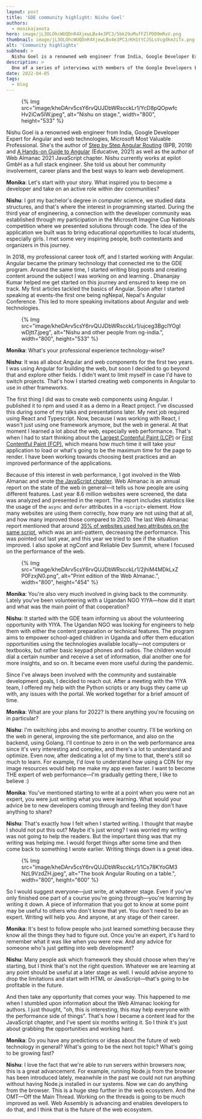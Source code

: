 ```yaml
---
layout: post
title: 'GDE community highlight: Nishu Goel'
authors: 
  - monikajanota
hero: image/jL3OLOhcWUQDnR4XjewLBx4e3PC3/5bk29uMufFZlPD09mRxV.png
thumbnail: image/jL3OLOhcWUQDnR4XjewLBx4e3PC3/KH1ttCJSLsVcgdkmJiTx.png
alt: 'Community highlights'
subhead: >
  Nishu Goel is a renowned web engineer from India, Google Developer Expert for Angular and web technologies. She told us about her community involvement, career plans and the best ways to learn web development.
description: >
  One of a series of interviews with members of the Google Developers Experts (GDE) program.
date: 2022-04-05
tags:
  - blog
---
```


<figure>
{% Img src="image/kheDArv5csY6rvQUJDbWRscckLr1/YcD8pQOpwfcHv2iCw5lW.jpeg", alt="Nishu on stage.", width="800", height="533" %}
</figure>

Nishu Goel is a renowned web engineer from India, Google Developer Expert for Angular and web technologies, Microsoft Most Valuable Professional. She's the author of [Step by Step Angular Routing](https://www.amazon.com/Step-Angular-Routing-Nishu-Goel/dp/9388511662) (BPB, 2019) and [A Hands-on Guide to Angular](https://www.educative.io/courses/a-hands-on-guide-to-angular) (Educative, 2021) as well as the author of Web Almanac 2021 JavaScript chapter. Nishu currently works at epilot GmbH as a full stack engineer.  She told us about her community involvement, career plans and the best ways to learn web development.

**Monika**: Let's start with your story. What inspired you to become a developer and take on an active role within dev communities?

**Nishu**: I got my bachelor's degree in computer science, we studied data structures, and that's where the interest in programming started. During the third year of engineering, a connection with the developer community was established through my participation in the Microsoft Imagine Cup Nationals competition where we presented solutions through code. The idea of the application we built was to bring educational opportunities to local students, especially girls. I met some very inspiring people, both contestants and organizers in this journey. 

In 2018, my professional career took off, and I started working with Angular. Angular became the primary technology that connected me to the GDE program. Around the same time, I started writing blog posts and creating content around the subject I was working on and learning . Dhananjay Kumar helped me get started on this journey and ensured to keep me on track. My first articles tackled the basics of Angular. Soon after I started speaking at events-the first one being ngNepal, Nepal's Angular Conference. This led to more speaking invitations about Angular and web technologies. 

<figure>
{% Img src="image/kheDArv5csY6rvQUJDbWRscckLr1/ujceg3BgclYOgIwDjtt7.jpeg", alt="Nishu and other people from ng-india.", width="800", height="533" %}
</figure>

**Monika**: What's your professional experience technology-wise?

**Nishu**: It was all about Angular and web components for the first two years. I was using Angular for building the web, but soon I decided to go beyond that and explore other fields. I didn't want to limit myself in case I'd have to switch projects. That's how I started creating web components in Angular to use in other frameworks. 

The first thing I did was to create web components using Angular. I published it to npm and used it as a demo in a React project. I've discussed this during some of my talks and presentations later. My next job required using React and Typescript. Now, because I was working with React, I wasn't just using one framework anymore, but the web in general. At that moment I learned a lot about the web, especially web performance. That's when I had to start thinking about the [Largest Contenful Paint (LCP)](/lcp/) or [First Contentful Paint (FCP)](/fcp/), which means how much time it will take your application to load or what's going to be the maximum time for the page to render. I have been working towards choosing best practices and an improved performance of the applications. 

Because of this interest in web performance, I got involved in the Web Almanac and wrote [the JavaScript chapter](https://almanac.httparchive.org/en/2021/javascript). Web Almanac is an annual report on the state of the web in general&mdash;it tells us how people are using different features. Last year 8.6 million websites were screened, the data was analyzed and presented in the report. The report includes statistics like the usage of the `async` and `defer` attributes in a `<script>` element. How many websites are using them correctly, how many are not using that at all, and how many improved those compared to 2020. The last Web Almanac report mentioned that around [35% of websites used two attributes on the same script](https://almanac.httparchive.org/en/2021/javascript#fig-9), which was an anti-pattern, decreasing the performance. This was pointed out last year, and this year we tried to see if the situation improved. I also spoke at ngConf and Reliable Dev Summit, where I focused on the performance of the web. 

<figure>
{% Img src="image/kheDArv5csY6rvQUJDbWRscckLr1/2jhiM4MDkLxZP0FzxjN0.png", alt="Print edition of the Web Almanac.", width="800", height="454" %}
</figure>

**Monika**: You're also very much involved in giving back to the community. Lately you've been volunteering with a Ugandan NGO YIYA&mdash;how did it start and what was the main point of that cooperation?

**Nishu**: It started with the GDE team informing us about the volunteering opportunity with YIYA. The Ugandan NGO was looking for engineers to help them with either the content preparation or technical features. The program aims to empower school-aged children in Uganda and offer them education opportunities using the technologies available locally&mdash;not computers or textbooks, but rather basic keypad phones and radios. The children would dial a certain number and receive a set of information, dial another one for more insights, and so on. It became even more useful during the pandemic.

Since I've always been involved with the community and sustainable development goals, I decided to reach out. After a meeting with the YIYA team, I offered my help with the Python scripts or any bugs they came up with, any issues with the portal. We worked together for a brief amount of time. 

**Monika**: What are your plans for 2022? Is there anything you're focusing on in particular?

**Nishu**: I'm switching jobs and moving to another country. I'll be working on the web in general, improving the site performance, and also on the backend, using Golang. I'll continue to zero in on the web performance area since it's very interesting and complex, and there's a lot to understand and optimize. Even now, after dedicating a lot of my time to that, there's still so much to learn. For example, I'd love to understand how using a CDN for my image resources would help me make my app even faster. I want to become THE expert of web performance&mdash;I'm gradually getting there, I like to believe :)

**Monika**: You've mentioned starting to write at a point when you were not an expert, you were just writing what you were learning. What would your advice be to new developers coming through and feeling they don't have anything to share? 

**Nishu**: That's exactly how I felt when I started writing. I thought that maybe I should not put this out? Maybe it's just wrong? I was worried my writing was not going to help the readers. But the important thing was that my writing was helping me. I would forget things after some time and then come back to something I wrote earlier. Writing things down is a great idea. 

<figure>
{% Img src="image/kheDArv5csY6rvQUJDbWRscckLr1/1Cs78KYoGM3NzL9VzdZH.jpeg", alt="The book Angular Routing on a table.", width="800", height="600" %}
</figure>

So I would suggest everyone&mdash;just write, at whatever stage. Even if you've only finished one part of a course you're going through&mdash;you're learning by writing it down. A piece of information that you got to know at some point may be useful to others who don't know that yet. You don't need to be an expert. Writing will help you. And anyone, at any stage of their career. 

**Monika**: It's best to follow people who just learned something because they know all the things they had to figure out. Once you're an expert, it's hard to remember what it was like when you were new. And any advice for someone who's just getting into web development? 

**Nishu**: Many people ask which framework they should choose when they're starting, but I think that's not the right question. Whatever we are learning at any point should be useful at a later stage as well. I would advise anyone to drop the limitations and start with HTML or JavaScript&mdash;that's going to be profitable in the future.

And then take any opportunity that comes your way. This happened to me when I stumbled upon information about the Web Almanac looking for authors. I just thought, "oh, this is interesting, this may help everyone with the performance side of things". That's how I became a content lead for the JavaScript chapter, and I've spent six months writing it. So I think it's just about grabbing the opportunities and working hard. 

**Monika**: Do you have any predictions or ideas about the future of web technology in general? What's going to be the next hot topic? What's going to be growing fast? 

**Nishu**: I love the fact that we're able to run servers within browsers now, this is a great advancement. For example, running Node.js from the browser has been introduced lately, meanwhile in the past we could not run anything without having Node.js installed in our systems. Now we can do anything from the browser. This is a huge step further in the web ecosystem. And the OMT&mdash;Off the Main Thread. Working on the threads is going to be much improved as well. Web Assembly is advancing and enables developers to do that, and I think that is the future of the web ecosystem. 
